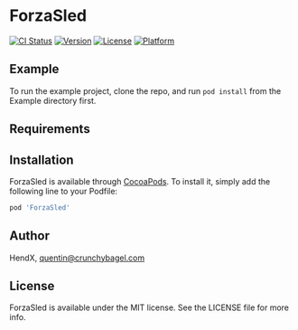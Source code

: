 # ForzaSled

[![CI Status](https://img.shields.io/travis/HendX/ForzaSled.svg?style=flat)](https://travis-ci.org/HendX/ForzaSled)
[![Version](https://img.shields.io/cocoapods/v/ForzaSled.svg?style=flat)](https://cocoapods.org/pods/ForzaSled)
[![License](https://img.shields.io/cocoapods/l/ForzaSled.svg?style=flat)](https://cocoapods.org/pods/ForzaSled)
[![Platform](https://img.shields.io/cocoapods/p/ForzaSled.svg?style=flat)](https://cocoapods.org/pods/ForzaSled)

## Example

To run the example project, clone the repo, and run `pod install` from the Example directory first.

## Requirements

## Installation

ForzaSled is available through [CocoaPods](https://cocoapods.org). To install
it, simply add the following line to your Podfile:

```ruby
pod 'ForzaSled'
```

## Author

HendX, quentin@crunchybagel.com

## License

ForzaSled is available under the MIT license. See the LICENSE file for more info.
